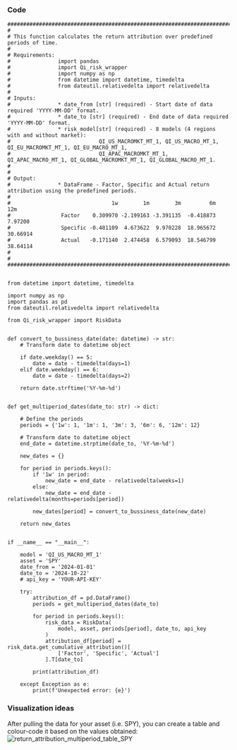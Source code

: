 ### Code

    ############################################################################################################################
    # 
    # This function calculates the return attribution over predefined periods of time.
    #
    # Requirements:
    #               import pandas
    #               import Qi_risk_wrapper
    #               import numpy as np
    #               from datetime import datetime, timedelta
    #               from dateutil.relativedelta import relativedelta
    #
    # Inputs: 
    #               * date_from [str] (required) - Start date of data required 'YYYY-MM-DD' format.
    #               * date_to [str] (required) - End date of data required 'YYYY-MM-DD' format.
    #               * risk_model[str] (required) - 8 models (4 regions with and without market):
    #                            QI_US_MACROMKT_MT_1, QI_US_MACRO_MT_1, QI_EU_MACROMKT_MT_1, QI_EU_MACRO_MT_1,
    #                            QI_APAC_MACROMKT_MT_1, QI_APAC_MACRO_MT_1, QI_GLOBAL_MACROMKT_MT_1, QI_GLOBAL_MACRO_MT_1.
    #
    # 
    # Output: 
    #               * DataFrame - Factor, Specific and Actual return attribution using the predefined periods. 
    #
    #                                1w        1m        3m         6m       12m
    #                Factor    0.309970 -2.199163 -3.391135  -0.418873   7.97200
    #                Specific -0.481109  4.673622  9.970228  18.965672  30.66914
    #                Actual   -0.171140  2.474458  6.579093  18.546799  38.64114
    #
    #
    ############################################################################################################################
    
    
    from datetime import datetime, timedelta
    
    import numpy as np
    import pandas as pd
    from dateutil.relativedelta import relativedelta
    
    from Qi_risk_wrapper import RiskData
    
    
    def convert_to_bussiness_date(date: datetime) -> str:
        # Transform date to datetime object
    
        if date.weekday() == 5:
            date = date - timedelta(days=1)
        elif date.weekday() == 6:
            date = date - timedelta(days=2)
    
        return date.strftime('%Y-%m-%d')
    
    
    def get_multiperiod_dates(date_to: str) -> dict:
    
        # Define the periods
        periods = {'1w': 1, '1m': 1, '3m': 3, '6m': 6, '12m': 12}
    
        # Transform date to datetime object
        end_date = datetime.strptime(date_to, '%Y-%m-%d')
    
        new_dates = {}
    
        for period in periods.keys():
            if '1w' in period:
                new_date = end_date - relativedelta(weeks=1)
            else:
                new_date = end_date - relativedelta(months=periods[period])
    
            new_dates[period] = convert_to_bussiness_date(new_date)
    
        return new_dates
    
    
    if __name__ == "__main__":

        model = 'QI_US_MACRO_MT_1'
        asset = 'SPY'
        date_from = '2024-01-01'
        date_to = '2024-10-22'
        # api_key = 'YOUR-API-KEY'
    
        try:
            attribution_df = pd.DataFrame()
            periods = get_multiperiod_dates(date_to)
    
            for period in periods.keys():
                risk_data = RiskData(
                    model, asset, periods[period], date_to, api_key
                )
                attribution_df[period] = risk_data.get_cumulative_attribution()[
                    ['Factor', 'Specific', 'Actual']
                ].T[date_to]
    
            print(attribution_df)
    
        except Exception as e:
            print(f'Unexpected error: {e}')


### Visualization ideas

After pulling the data for your asset (i.e. SPY), you can create a table and colour-code it based on the values obtained: 
![return_attribution_multiperiod_table_SPY](https://github.com/user-attachments/assets/ebbe4cf7-abd8-48fd-bbb8-7cf176a05504)
